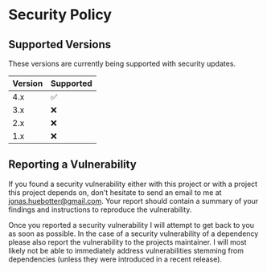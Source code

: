 # Security Policy

## Supported Versions

These versions are currently being supported with security updates.

| Version | Supported          |
| ------- | ------------------ |
| 4.x     | :white_check_mark: |
| 3.x     | :x:                |
| 2.x     | :x:                |
| 1.x     | :x:                |

## Reporting a Vulnerability

If you found a security vulnerability either with this project or with a project this project depends on, don't hesitate to send an email to me at jonas.huebotter@gmail.com.
Your report should contain a summary of your findings and instructions to reproduce the vulnerability.

Once you reported a security vulnerability I will attempt to get back to you as soon as possible.
In the case of a security vulnerability of a dependency please also report the vulnerability to the projects maintainer.
I will most likely not be able to immediately address vulnerabilities stemming from dependencies (unless they were introduced in a recent release).
